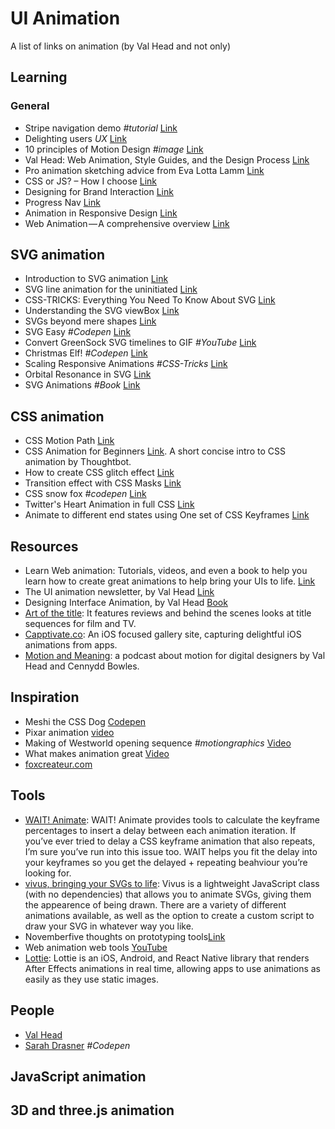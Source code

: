 # UI Animation
A list of links on animation (by Val Head and not only)
## Learning

### General

* Stripe navigation demo *#tutorial* [Link](https://codyhouse.co/gem/stripe-navigation/) 
* Delighting users *UX* [Link](https://medium.com/@thin.martian/delighting-users-adding-magic-to-everyday-interactions-178d25c9a45a#.75ky51ixx) 
* 10 principles of Motion Design *#image* [Link](https://www.pinterest.com/pin/65865213280727636/)
*  Val Head: Web Animation, Style Guides, and the Design Process [Link](https://medium.com/let-me-repost-that-for-you-zeldman/val-head-web-animation-style-guides-and-the-design-process-7a48fa167294#.h4hxvfr7d)
* Pro animation sketching advice from Eva Lotta Lamm [Link](http://valhead.com/2016/12/08/sketching-interface-animations-an-interview-with-eva-lotta-lamm/)
* CSS or JS? – How I choose [Link](http://eepurl.com/b91wHf)
* Designing for Brand Interaction [Link](https://uxdesign.cc/designing-for-brand-interaction-95556c013782#.gt5baohml)
* Progress Nav [Link](http://codepen.io/hakimel/full/BpKNPg/)
* Animation in Responsive Design [Link](https://vimeo.com/131224232)
* Web Animation — A comprehensive overview
 [Link](https://medium.com/@evejweinberg/web-animation-everything-you-need-to-know-in-too-much-detail-91bf5d48f980#.ye8gg1yga)

## SVG animation
* Introduction to SVG animation [Link](https://www.oreilly.com/learning/introduction-to-svg-animation)
* SVG line animation for the uninitiated [Link](https://medium.com/bitmatica-lab/svg-line-animation-for-the-uninitiated-5a65d91c6044#.dke056itw)
* CSS-TRICKS: Everything You Need To Know About SVG [Link](https://css-tricks.com/lodge/svg/)
* Understanding the SVG viewBox [Link](http://thenewcode.com/1151/Understanding-the-SVG-viewBox)
* SVGs beyond mere shapes [Link](https://www.visualcinnamon.com/2016/04/svg-beyond-mere-shapes.html)
* SVG Easy *#Codepen* [Link](http://codepen.io/loucaspapa/pen/YZLvbe)
* Convert GreenSock SVG timelines to GIF *#YouTube* [Link](https://www.youtube.com/watch?v=n8FDiovShJI) 
* Christmas Elf! *#Codepen* [Link](http://codepen.io/chrisgannon/pen/LbgRbX?editors=1010) 
* Scaling Responsive Animations *#CSS-Tricks* [Link](https://css-tricks.com/scaling-responsive-animations/) 
* Orbital Resonance in SVG [Link](http://thenewcode.com/1149/Orbital-Resonance-in-SVG)
* SVG Animations *#Book* [Link](http://shop.oreilly.com/product/0636920045335.do)


## CSS animation
* CSS Motion Path [Link](http://codepen.io/danwilson/post/css-motion-paths-2016)
* CSS Animation for Beginners [Link](https://robots.thoughtbot.com/css-animation-for-beginners). A short concise intro to CSS animation by Thoughtbot.
* How to create CSS glitch effect [Link](https://ihatetomatoes.net/how-to-create-css-glitch-effect/)
* Transition effect with CSS Masks [Link](https://tympanus.net/codrops/2016/09/29/transition-effect-with-css-masks/)
* CSS snow fox *#codepen* [Link](http://codepen.io/davidkpiano/full/woZNbB/) 
* Twitter's Heart Animation in full CSS [Link](https://medium.com/@OxyDesign/twitter-s-heart-animation-in-full-css-b1c00ca5b774#.86npsgyvq)
* Animate to different end states using One set of CSS Keyframes [Link](https://css-tricks.com/animate-different-end-states-using-one-set-css-keyframes/)


## Resources
* Learn Web animation: Tutorials, videos, and even a book to help you learn how to create great animations to help bring your UIs to life.
 [Link](https://www.kirupa.com/html5/learn_animation.htm) 
* The UI animation newsletter, by Val Head [Link](http://uianimationnewsletter.com/)
* Designing Interface Animation, by Val Head [Book](http://rosenfeldmedia.com/books/designing-interface-animation/)
* [Art of the title](http://www.artofthetitle.com/):
It features reviews and behind the scenes looks at title sequences for film and TV.
* [Capptivate.co](http://capptivate.co/): 
An iOS focused gallery site, capturing delightful iOS animations from apps.
* [Motion and Meaning](http://motionandmeaning.io/): a podcast about motion for digital designers by Val Head and Cennydd Bowles.

## Inspiration
* Meshi the CSS Dog [Codepen](http://codepen.io/davidkpiano/pen/kkpGWj)
* Pixar animation [video](https://www.dailydot.com/upstream/pixar-borrowed-time-vimeo/)
* Making of Westworld opening sequence *#motiongraphics* [Video](http://www.iamag.co/features/making-of-westworld-opening-sequence/)
* What makes animation great [Video](http://sploid.gizmodo.com/what-makes-animation-great-according-to-brad-bird-1788511511)
*  [foxcreateur.com](http://www.foxcreateur.com/index.html)

## Tools
* [WAIT! Animate](http://waitanimate.wstone.io/#!/#%2F): WAIT! Animate provides tools to calculate the keyframe percentages to insert a delay between each animation iteration. If you’ve ever tried to delay a CSS keyframe animation that also repeats, I’m sure you’ve run into this issue too. WAIT helps you fit the delay into your keyframes so you get the delayed + repeating beahviour you’re looking for.
* [vivus, bringing your SVGs to life](https://maxwellito.github.io/vivus/): Vivus is a lightweight JavaScript class (with no dependencies) that allows you to animate SVGs, giving them the appearence of being drawn. There are a variety of different animations available, as well as the option to create a custom script to draw your SVG in whatever way you like.
* Novemberfive thoughts on prototyping tools[Link](https://novemberfive.co/blog/framer-origami-prototyping-review/)
* Web animation web tools [YouTube](https://www.youtube.com/watch?v=MjRipmP7ffM&feature=youtu.be)
* [Lottie](http://airbnb.design/lottie/): Lottie is an iOS, Android, and React Native library that renders After Effects animations in real time, allowing apps to use animations as easily as they use static images.




## People 
* [Val Head](http://valhead.com/)
* [Sarah Drasner](http://codepen.io/sdras) *#Codepen*

## JavaScript animation

## 3D and three.js animation
